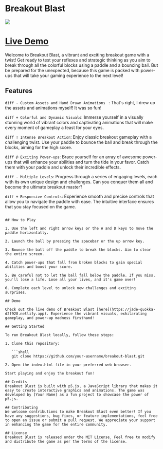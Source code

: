 # Breakout Blast

<a href="https://jade-quokka-d2f928.netlify.app">
   <img src="https://github.com/adrocic/breakout-game-holiday-break/blob/main/Assets/Breakout%20Blast%20Gif.gif">
</a>


# [Live Demo](https://jade-quokka-d2f928.netlify.app)

Welcome to Breakout Blast, a vibrant and exciting breakout game with a twist! Get ready to test your reflexes and strategic thinking as you aim to break through all the colorful blocks using a paddle and a bouncing ball. But be prepared for the unexpected, because this game is packed with power-ups that will take your gaming experience to the next level!

## Features
```diff - Custom Assets and Hand Drawn Animations ``` : That's right, I drew up the assets and animations myself! It was so fun!

```diff + Colorful and Dynamic Visuals```: Immerse yourself in a visually stunning world of vibrant colors and captivating animations that will make every moment of gameplay a feast for your eyes.

```diff ! Intense Breakout Action```: Enjoy classic breakout gameplay with a challenging twist. Use your paddle to bounce the ball and break through the blocks, aiming for the high score.

```diff @ Exciting Power-ups```: Brace yourself for an array of awesome power-ups that will enhance your abilities and turn the tide in your favor. Catch them with your paddle and unlock their incredible effects.

```diff - Multiple Levels```: Progress through a series of engaging levels, each with its own unique design and challenges. Can you conquer them all and become the ultimate breakout master?

```diff + Responsive Controls```: Experience smooth and precise controls that allow you to navigate the paddle with ease. The intuitive interface ensures that you stay focused on the game.
```

## How to Play

1. Use the left and right arrow keys or the A and D keys to move the paddle horizontally.

2. Launch the ball by pressing the spacebar or the up arrow key.

3. Bounce the ball off the paddle to break the blocks. Aim to clear the entire screen.

4. Catch power-ups that fall from broken blocks to gain special abilities and boost your score.

5. Be careful not to let the ball fall below the paddle. If you miss, you'll lose a life. Lose all your lives, and it's game over!

6. Complete each level to unlock new challenges and exciting surprises.

## Demo

Check out the live demo of Breakout Blast [here](https://jade-quokka-d2f928.netlify.app). Experience the vibrant visuals, exhilarating gameplay, and power-up madness firsthand!

## Getting Started

To run Breakout Blast locally, follow these steps:

1. Clone this repository:

   ```shell
   git clone https://github.com/your-username/breakout-blast.git

2. Open the index.html file in your preferred web browser.

Start playing and enjoy the breakout fun!

## Credits
Breakout Blast is built with p5.js, a JavaScript library that makes it easy to create interactive graphics and animations. The game was developed by [Your Name] as a fun project to showcase the power of p5.js.

## Contributing
We welcome contributions to make Breakout Blast even better! If you have any suggestions, bug fixes, or feature implementations, feel free to open an issue or submit a pull request. We appreciate your support in enhancing the game for the entire community.

## License
Breakout Blast is released under the MIT License. Feel free to modify and distribute the game as per the terms of the license.
